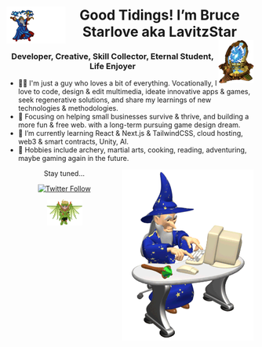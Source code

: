 <div align="center">

<h1><img align="left" src="wizardmagic.gif" width="120px" /> Good Tidings! I’m Bruce Starlove aka LavitzStar <img align="right" src="sc_warpgate.gif" width="72px" /></h1>

### Developer, Creative, Skill Collector, Eternal Student, Life Enjoyer

</div>

- 👨‍💻 I'm just a guy who loves a bit of everything. Vocationally, I love to code, design & edit multimedia, ideate innovative apps & games, seek regenerative solutions, and share my learnings of new technologies & methodologies.
- 👀 Focusing on helping small businesses survive & thrive, and building a more fun & free web. with a long-term pursuing game design dream.
- 🌱 I’m currently learning React & Next.js & TailwindCSS, cloud hosting, web3 & smart contracts, Unity, AI.
- 🏹 Hobbies include archery, martial arts, cooking, reading, adventuring, maybe gaming again in the future.

<div align="center">

<img align="right" src="wizard.gif" />

Stay tuned...

[![Twitter Follow](https://img.shields.io/twitter/follow/astralvitz?style=social)](https://twitter.com/intent/follow?screen_name=astralvitz)

<img align="center" src="lavi.gif" width="72px" />

</div>
